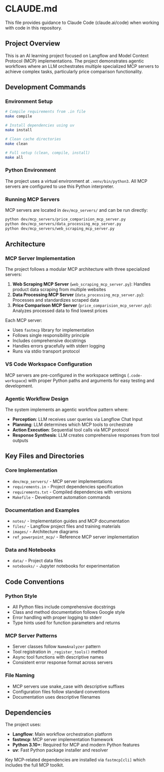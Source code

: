 # CLAUDE.md

This file provides guidance to Claude Code (claude.ai/code) when working with code in this repository.

## Project Overview

This is an AI learning project focused on Langflow and Model Context Protocol (MCP) implementations. The project demonstrates agentic workflows where an LLM orchestrates multiple specialized MCP servers to achieve complex tasks, particularly price comparison functionality.

## Development Commands

### Environment Setup
```bash
# Compile requirements from .in file
make compile

# Install dependencies using uv
make install

# Clean cache directories
make clean

# Full setup (clean, compile, install)
make all
```

### Python Environment
The project uses a virtual environment at `.venv/bin/python3`. All MCP servers are configured to use this Python interpreter.

### Running MCP Servers
MCP servers are located in `dev/mcp_servers/` and can be run directly:
```bash
python dev/mcp_servers/price_comparision_mcp_server.py
python dev/mcp_servers/data_processing_mcp_server.py  
python dev/mcp_servers/web_scraping_mcp_server.py
```

## Architecture

### MCP Server Implementation
The project follows a modular MCP architecture with three specialized servers:

1. **Web Scraping MCP Server** (`web_scraping_mcp_server.py`): Handles product data scraping from multiple websites
2. **Data Processing MCP Server** (`data_processing_mcp_server.py`): Processes and standardizes scraped data
3. **Price Comparison MCP Server** (`price_comparision_mcp_server.py`): Analyzes processed data to find lowest prices

Each MCP server:
- Uses `fastmcp` library for implementation
- Follows single responsibility principle
- Includes comprehensive docstrings
- Handles errors gracefully with stderr logging
- Runs via stdio transport protocol

### VS Code Workspace Configuration
MCP servers are pre-configured in the workspace settings (`.code-workspace`) with proper Python paths and arguments for easy testing and development.

### Agentic Workflow Design
The system implements an agentic workflow pattern where:
- **Perception**: LLM receives user queries via Langflow Chat Input
- **Planning**: LLM determines which MCP tools to orchestrate
- **Action Execution**: Sequential tool calls via MCP protocol
- **Response Synthesis**: LLM creates comprehensive responses from tool outputs

## Key Files and Directories

### Core Implementation
- `dev/mcp_servers/` - MCP server implementations
- `requirements.in` - Project dependencies specification
- `requirements.txt` - Compiled dependencies with versions
- `Makefile` - Development automation commands

### Documentation and Examples
- `notes/` - Implementation guides and MCP documentation
- `files/` - Langflow project files and training materials
- `images/` - Architecture diagrams
- `ref_powerpoint_mcp/` - Reference MCP server implementation

### Data and Notebooks  
- `data/` - Project data files
- `notebooks/` - Jupyter notebooks for experimentation

## Code Conventions

### Python Style
- All Python files include comprehensive docstrings
- Class and method documentation follows Google style
- Error handling with proper logging to stderr
- Type hints used for function parameters and returns

### MCP Server Patterns
- Server classes follow `NameAnalyzer` pattern
- Tool registration in `_register_tools()` method
- Async tool functions with descriptive names
- Consistent error response format across servers

### File Naming
- MCP servers use snake_case with descriptive suffixes
- Configuration files follow standard conventions
- Documentation uses descriptive filenames

## Dependencies

The project uses:
- **Langflow**: Main workflow orchestration platform
- **fastmcp**: MCP server implementation framework  
- **Python 3.10+**: Required for MCP and modern Python features
- **uv**: Fast Python package installer and resolver

Key MCP-related dependencies are installed via `fastmcp[cli]` which includes the full MCP toolkit.